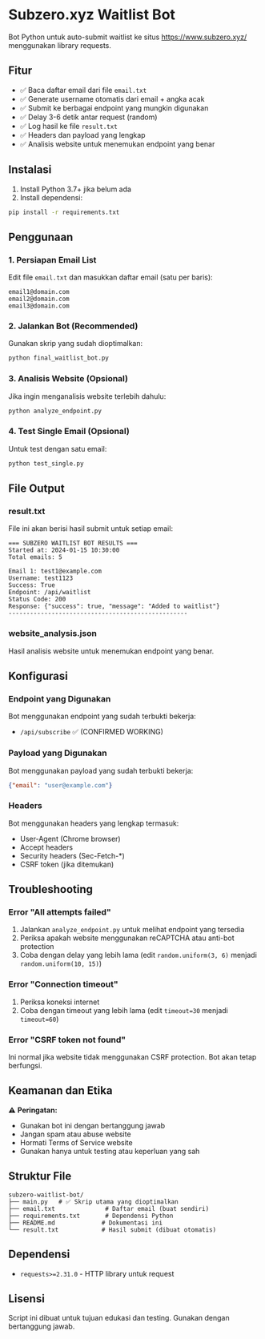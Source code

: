 # Subzero.xyz Waitlist Bot

Bot Python untuk auto-submit waitlist ke situs https://www.subzero.xyz/ menggunakan library requests.

## Fitur

- ✅ Baca daftar email dari file `email.txt`
- ✅ Generate username otomatis dari email + angka acak
- ✅ Submit ke berbagai endpoint yang mungkin digunakan
- ✅ Delay 3-6 detik antar request (random)
- ✅ Log hasil ke file `result.txt`
- ✅ Headers dan payload yang lengkap
- ✅ Analisis website untuk menemukan endpoint yang benar

## Instalasi

1. Install Python 3.7+ jika belum ada
2. Install dependensi:
```bash
pip install -r requirements.txt
```

## Penggunaan

### 1. Persiapan Email List

Edit file `email.txt` dan masukkan daftar email (satu per baris):
```
email1@domain.com
email2@domain.com
email3@domain.com
```

### 2. Jalankan Bot (Recommended)

Gunakan skrip yang sudah dioptimalkan:
```bash
python final_waitlist_bot.py
```

### 3. Analisis Website (Opsional)

Jika ingin menganalisis website terlebih dahulu:
```bash
python analyze_endpoint.py
```

### 4. Test Single Email (Opsional)

Untuk test dengan satu email:
```bash
python test_single.py
```

## File Output

### result.txt
File ini akan berisi hasil submit untuk setiap email:
```
=== SUBZERO WAITLIST BOT RESULTS ===
Started at: 2024-01-15 10:30:00
Total emails: 5

Email 1: test1@example.com
Username: test1123
Success: True
Endpoint: /api/waitlist
Status Code: 200
Response: {"success": true, "message": "Added to waitlist"}
--------------------------------------------------
```

### website_analysis.json
Hasil analisis website untuk menemukan endpoint yang benar.

## Konfigurasi

### Endpoint yang Digunakan
Bot menggunakan endpoint yang sudah terbukti bekerja:
- `/api/subscribe` ✅ (CONFIRMED WORKING)

### Payload yang Digunakan
Bot menggunakan payload yang sudah terbukti bekerja:
```json
{"email": "user@example.com"}
```

### Headers
Bot menggunakan headers yang lengkap termasuk:
- User-Agent (Chrome browser)
- Accept headers
- Security headers (Sec-Fetch-*)
- CSRF token (jika ditemukan)

## Troubleshooting

### Error "All attempts failed"
1. Jalankan `analyze_endpoint.py` untuk melihat endpoint yang tersedia
2. Periksa apakah website menggunakan reCAPTCHA atau anti-bot protection
3. Coba dengan delay yang lebih lama (edit `random.uniform(3, 6)` menjadi `random.uniform(10, 15)`)

### Error "Connection timeout"
1. Periksa koneksi internet
2. Coba dengan timeout yang lebih lama (edit `timeout=30` menjadi `timeout=60`)

### Error "CSRF token not found"
Ini normal jika website tidak menggunakan CSRF protection. Bot akan tetap berfungsi.

## Keamanan dan Etika

⚠️ **Peringatan:**
- Gunakan bot ini dengan bertanggung jawab
- Jangan spam atau abuse website
- Hormati Terms of Service website
- Gunakan hanya untuk testing atau keperluan yang sah

## Struktur File

```
subzero-waitlist-bot/
├── main.py   # ✅ Skrip utama yang dioptimalkan
├── email.txt              # Daftar email (buat sendiri)
├── requirements.txt       # Dependensi Python
├── README.md             # Dokumentasi ini
└── result.txt            # Hasil submit (dibuat otomatis)
```

## Dependensi

- `requests>=2.31.0` - HTTP library untuk request

## Lisensi

Script ini dibuat untuk tujuan edukasi dan testing. Gunakan dengan bertanggung jawab. 

